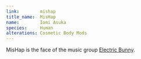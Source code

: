 ```yaml
---
link:        mishap
title_name:  MisHap
name:        Iomi Asuka
species:     Human
alterations: Cosmetic Body Mods
---
```


MisHap is the face of the music group <a href="/archive/electricbunny">Electric Bunny</a>.
